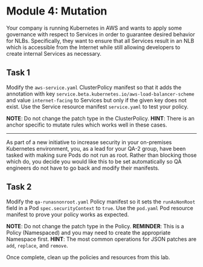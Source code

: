 # Module 4: Mutation

Your company is running Kubernetes in AWS and wants to apply some governance
with respect to Services in order to guarantee desired behavior for NLBs.
Specifically, they want to ensure that all Services result in an NLB which
is accessible from the Internet while still allowing developers to create internal Services
as necessary.

## Task 1

Modify the `aws-service.yaml` ClusterPolicy manifest so that it adds the annotation
with key `service.beta.kubernetes.io/aws-load-balancer-scheme` and value `internet-facing`
to Services but only if the given key does not exist. Use the Service resource manifest `service.yaml`
to test your policy.

**NOTE**: Do not change the patch type in the ClusterPolicy.
**HINT**: There is an anchor specific to mutate rules which works well in these cases.

----------------------------------------------------------------------------------------------


As part of a new initiative to increase security in your on-premises Kubernetes
environment, you, as a lead for your QA-2 group, have been tasked
with making sure Pods do not run as root. Rather than blocking
those which do, you decide you would like this to be set automatically
so QA engineers do not have to go back and modify their manifests.


## Task 2


Modify the `qa-runasnonroot.yaml` Policy manifest so it sets the `runAsNonRoot`
field in a Pod `spec.securityContext` to `true`. Use the `pod.yaml` Pod resource
manifest to prove your policy works as expected.

**NOTE**: Do not change the patch type in the Policy.
**REMINDER**: This is a Policy (Namespaced) and you may need to create the appropriate Namespace first.
**HINT**: The most common operations for JSON patches are `add`, `replace`, and `remove`.

Once complete, clean up the policies and resources from this lab.

